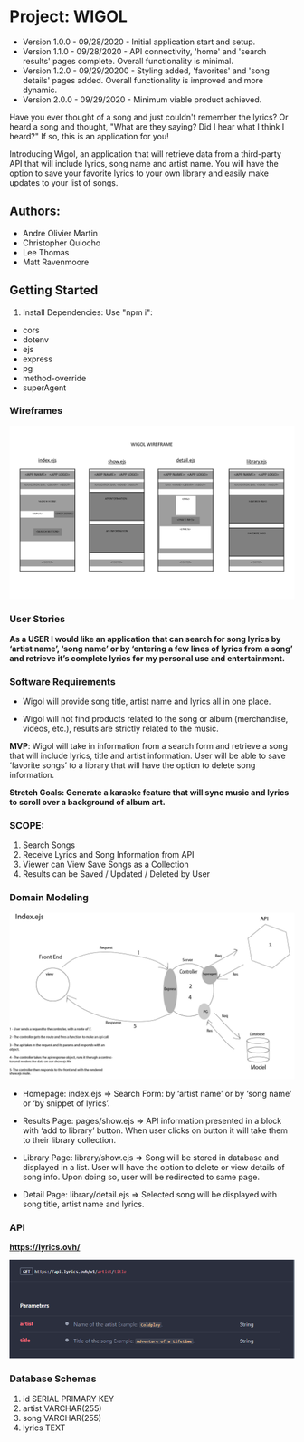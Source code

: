 # Project: WIGOL

- Version 1.0.0 - 09/28/2020 - Initial application start and setup.
- Version 1.1.0 - 09/28/2020 - API connectivity, 'home' and 'search results' pages complete. Overall functionality is minimal.
- Version 1.2.0 - 09/29/20200 - Styling added, 'favorites' and 'song details' pages added. Overall functionality is improved and more dynamic.
- Version 2.0.0 - 09/29/2020 - Minimum viable product achieved. 

Have you ever thought of a song and just couldn't remember the lyrics? Or heard a song and thought, "What are they saying? Did I hear what I think I heard?" If so, this is an application for you! 

Introducing Wigol, an application that will retrieve data from a third-party API that will include lyrics, song name and artist name. You will have the option to save your favorite lyrics to your own library and easily make updates to your list of songs.

## Authors:

- Andre Olivier Martin
- Christopher Quiocho
- Lee Thomas
- Matt Ravenmoore

## Getting Started

1. Install Dependencies: Use "npm i":

- cors
- dotenv
- ejs
- express
- pg
- method-override
- superAgent

### Wireframes

![Alt Text](public/images/wireframe-wigol.jpg)

### User Stories

**As a USER I would like an application that can search for song lyrics by ‘artist name’, ‘song name’ or by ‘entering a few lines of lyrics from a song’ and retrieve it’s complete lyrics for my personal use and entertainment.**

### Software Requirements

- Wigol will provide song title, artist name and lyrics all in one place.

- Wigol will not find products related to the song or album (merchandise, videos, etc.), results are strictly related to the music. 

**MVP**: Wigol will take in information from a search form and retrieve a song that will include lyrics, title and artist information. User will be able to save ‘favorite songs’ to a library that will have the option to delete song information.

**Stretch Goals: Generate a karaoke feature that will sync music and lyrics to scroll over a background of album art.**

### SCOPE:

1. Search Songs
1. Receive Lyrics and Song Information from API
1. Viewer can View Save Songs as a Collection
1. Results can be Saved / Updated / Deleted by User

### Domain Modeling

![Alt Text](public/images/wrrc-diagram.jpg)

- Homepage: index.ejs => Search Form: by ‘artist name’ or by ‘song name’ or ‘by snippet of lyrics’.

- Results Page: pages/show.ejs => API information presented in a block with ‘add to library’ button. When user clicks on button it will take them to their library collection.

- Library Page: library/show.ejs => Song will be stored in database and displayed in a list. User will have the option to delete or view details of song info. Upon doing so, user will be redirected to same page.

- Detail Page: library/detail.ejs => Selected song will be displayed with song title, artist name and lyrics.

### API 

**https://lyrics.ovh/**

![Alt Text](public/images/lyricsovh-api-endpoint.PNG)

### Database Schemas

1. id SERIAL PRIMARY KEY
1. artist VARCHAR(255)
1. song VARCHAR(255)
1. lyrics TEXT






